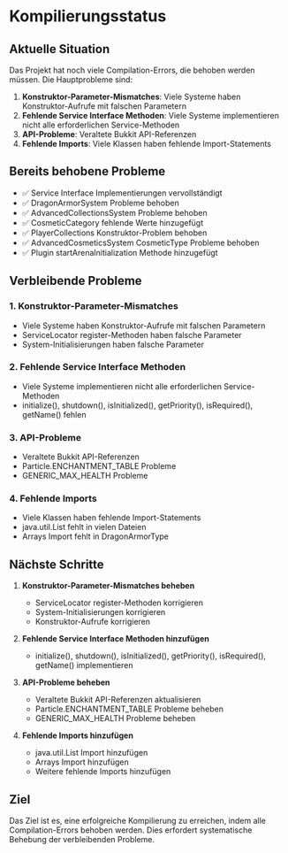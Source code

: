 # Kompilierungsstatus

## Aktuelle Situation

Das Projekt hat noch viele Compilation-Errors, die behoben werden müssen. Die Hauptprobleme sind:

1. **Konstruktor-Parameter-Mismatches**: Viele Systeme haben Konstruktor-Aufrufe mit falschen Parametern
2. **Fehlende Service Interface Methoden**: Viele Systeme implementieren nicht alle erforderlichen Service-Methoden
3. **API-Probleme**: Veraltete Bukkit API-Referenzen
4. **Fehlende Imports**: Viele Klassen haben fehlende Import-Statements

## Bereits behobene Probleme

- ✅ Service Interface Implementierungen vervollständigt
- ✅ DragonArmorSystem Probleme behoben
- ✅ AdvancedCollectionsSystem Probleme behoben
- ✅ CosmeticCategory fehlende Werte hinzugefügt
- ✅ PlayerCollections Konstruktor-Problem behoben
- ✅ AdvancedCosmeticsSystem CosmeticType Probleme behoben
- ✅ Plugin startArenaInitialization Methode hinzugefügt

## Verbleibende Probleme

### 1. Konstruktor-Parameter-Mismatches
- Viele Systeme haben Konstruktor-Aufrufe mit falschen Parametern
- ServiceLocator register-Methoden haben falsche Parameter
- System-Initialisierungen haben falsche Parameter

### 2. Fehlende Service Interface Methoden
- Viele Systeme implementieren nicht alle erforderlichen Service-Methoden
- initialize(), shutdown(), isInitialized(), getPriority(), isRequired(), getName() fehlen

### 3. API-Probleme
- Veraltete Bukkit API-Referenzen
- Particle.ENCHANTMENT_TABLE Probleme
- GENERIC_MAX_HEALTH Probleme

### 4. Fehlende Imports
- Viele Klassen haben fehlende Import-Statements
- java.util.List fehlt in vielen Dateien
- Arrays Import fehlt in DragonArmorType

## Nächste Schritte

1. **Konstruktor-Parameter-Mismatches beheben**
   - ServiceLocator register-Methoden korrigieren
   - System-Initialisierungen korrigieren
   - Konstruktor-Aufrufe korrigieren

2. **Fehlende Service Interface Methoden hinzufügen**
   - initialize(), shutdown(), isInitialized(), getPriority(), isRequired(), getName() implementieren

3. **API-Probleme beheben**
   - Veraltete Bukkit API-Referenzen aktualisieren
   - Particle.ENCHANTMENT_TABLE Probleme beheben
   - GENERIC_MAX_HEALTH Probleme beheben

4. **Fehlende Imports hinzufügen**
   - java.util.List Import hinzufügen
   - Arrays Import hinzufügen
   - Weitere fehlende Imports hinzufügen

## Ziel

Das Ziel ist es, eine erfolgreiche Kompilierung zu erreichen, indem alle Compilation-Errors behoben werden. Dies erfordert systematische Behebung der verbleibenden Probleme.